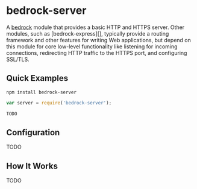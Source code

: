 # bedrock-server

A [bedrock][] module that provides a basic HTTP and HTTPS server. Other
modules, such as [bedrock-express][], typically provide a routing framework
and other features for writing Web applications, but depend on this module
for core low-level functionality like listening for incoming connections,
redirecting HTTP traffic to the HTTPS port, and configuring SSL/TLS.

## Quick Examples

```
npm install bedrock-server
```

```js
var server = require('bedrock-server');

TODO
```

## Configuration

TODO

## How It Works

TODO

[bedrock]: https://github.com/digitalbazaar/bedrock
[bedrock-exprses]: https://github.com/digitalbazaar/bedrock-express

